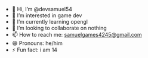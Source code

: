 - 👋 Hi, I’m @devsamuel54
- 👀 I’m interested in game dev
- 🌱 I’m currently learning opengl
- 💞️ I’m looking to collaborate on nothing
- 📫 How to reach me: samuelgames4245@gmail.com
- 😄 Pronouns: he/him
- ⚡ Fun fact: i am 14

<!---
devsamuel54/devsamuel54 is a ✨ special ✨ repository because its `README.md` (this file) appears on your GitHub profile.
You can click the Preview link to take a look at your changes.
--->
